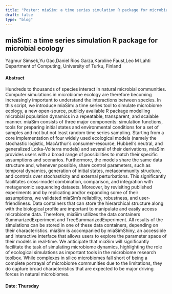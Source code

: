 ```yaml
---
title: "Poster: miaSim: a time series simulation R package for microbial ecology"
draft: false
type: "blog"
---
```


## miaSim: a time series simulation R package for microbial ecology
Yagmur Simsek,Yu Gao,Daniel Rios Garza,Karoline Faust,Leo M Lahti	
Department of Computing, University of Turku, Finland	

#### Abstract

Hundreds to thousands of species interact in natural microbial communities. Computer simulations in microbiome ecology are therefore becoming increasingly important to understand the interactions between species. In this script, we introduce miaSim: a time series tool to simulate microbiome ecology, a new open-source, publicly available R package modelling microbial population dynamics in a repeatable, transparent, and scalable manner. miaSim consists of three major components: simulation functions, tools for preparing initial states and environmental conditions for a set of samples and not but not least random time series sampling. Starting from a core implementation of four widely used ecological models (namely the stochastic logistic, MacArthur’s consumer-resource, Hubbell’s neutral, and generalized Lotka-Volterra models) and several of their derivations, miaSim provides users with a broad range of possibilities to match their specific assumptions and scenarios. Furthermore, the models share the same data structure and, whenever possible, share control parameters, such as temporal dynamics, generation of initial states, metacommunity structure, and controls over stochasticity and external perturbations. This significantly facilitates cross-model combination, comparison, and integration with metagenomic sequencing datasets. Moreover, by revisiting published experiments and by replicating and/or expanding some of their assumptions, we validated miaSim’s reliability, robustness, and user-friendliness. Data containers that can store the hierarchical structure along with the biological profile are important to manipulate and easily access microbiome data. Therefore, miaSim utilizes the data containers SummarizedExperiment and TreeSummarizedExperiment. All results of the simulations can be stored in one of these data containers, depending on their characteristics. miaSim is accompanied by miaSimShiny, an accessible and interactive interface that allows users to explore the parameter space of their models in real-time. We anticipate that miaSim will significantly facilitate the task of simulating microbiome dynamics, highlighting the role of ecological simulations as important tools in the microbiome research toolbox. While complexes in silico microbiomes fall short of being a complete portrayal of microbiome communities due to the limitations, they do capture broad characteristics that are expected to be major driving forces in natural microbiomes.

#### Date: Thursday
